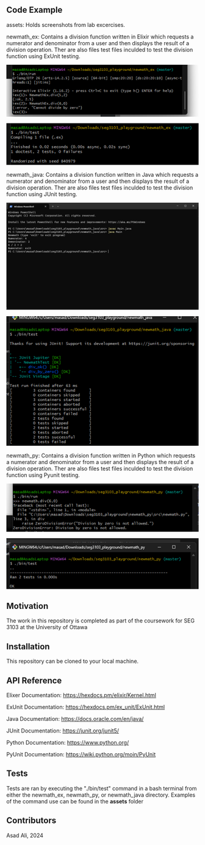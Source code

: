 ## Code Example

assets: Holds screenshots from lab excercises.

newmath_ex: Contains a division function written in Elixir which requests a numerator and denominator from a user and then displays the result of a division operation. Ther are also files test files inculded to test the division function using ExUnit testing.


![alt text](https://github.com/Twoos123/seg3103_playground/blob/6c0d032ad2e91df8de072250135afa1165d26c8a/assets/elx_run.png)

![alt text](https://github.com/Twoos123/seg3103_playground/blob/6c0d032ad2e91df8de072250135afa1165d26c8a/assets/elx_test.png)



newmath_java: Contains a division function written in Java which requests a numerator and denominator from a user and then displays the result of a division operation. Ther are also files test files inculded to test the division function using JUnit testing.

![alt_text](https://github.com/Twoos123/seg3103_playground/blob/6c0d032ad2e91df8de072250135afa1165d26c8a/assets/java_run.png)

![alt_text](https://github.com/Twoos123/seg3103_playground/blob/6c0d032ad2e91df8de072250135afa1165d26c8a/assets/java_test.png)


newmath_py: Contains a division function written in Python which requests a numerator and denominator from a user and then displays the result of a division operation. Ther are also files test files inculded to test the division function using Pyunit testing.

![alt_text](https://github.com/Twoos123/seg3103_playground/blob/6c0d032ad2e91df8de072250135afa1165d26c8a/assets/py_run.png)

![alt_text](https://github.com/Twoos123/seg3103_playground/blob/6c0d032ad2e91df8de072250135afa1165d26c8a/assets/py_test.png)

## Motivation

The work in this repository is completed as part of the coursework for SEG 3103 at the University of Ottawa


## Installation

This repository can be cloned to your local machine.

## API Reference

Elixer Documentation: https://hexdocs.pm/elixir/Kernel.html

ExUnit Documentation: https://hexdocs.pm/ex_unit/ExUnit.html

Java Documentation: https://docs.oracle.com/en/java/

JUnit Documentation: https://junit.org/junit5/

Python Documentation: https://www.python.org/

PyUnit Documentation: https://wiki.python.org/moin/PyUnit

## Tests

Tests are ran by executing the "./bin/test" command in a bash terminal from either the newmath_ex, newmath_py, or newmath_java directory. Examples of the command use can be found in the **assets** folder

## Contributors

Asad Ali, 2024
